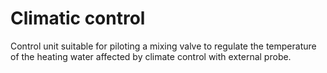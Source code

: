 # Climatic control

Control unit suitable for piloting a mixing valve to regulate the temperature of the heating water
affected by climate control with external probe.
